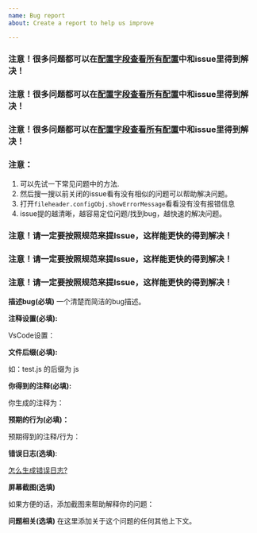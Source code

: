 ```yaml
---
name: Bug report
about: Create a report to help us improve

---
```


### 注意！很多问题都可以在[配置字段查看所有配置](https://github.com/OBKoro1/koro1FileHeader/wiki/%E9%85%8D%E7%BD%AE%E5%AD%97%E6%AE%B5)中和issue里得到解决！
### 注意！很多问题都可以在[配置字段查看所有配置](https://github.com/OBKoro1/koro1FileHeader/wiki/%E9%85%8D%E7%BD%AE%E5%AD%97%E6%AE%B5)中和issue里得到解决！
### 注意！很多问题都可以在[配置字段查看所有配置](https://github.com/OBKoro1/koro1FileHeader/wiki/%E9%85%8D%E7%BD%AE%E5%AD%97%E6%AE%B5)中和issue里得到解决！



### 注意： 

1. 可以先试一下常见问题中的方法.
2. 然后搜一搜以前关闭的issue看有没有相似的问题可以帮助解决问题。
3. 打开`fileheader.configObj.showErrorMessage`看看没有没有报错信息
4. issue提的越清晰，越容易定位问题/找到bug，越快速的解决问题。 

### 注意！请一定要按照规范来提Issue，这样能更快的得到解决！
### 注意！请一定要按照规范来提Issue，这样能更快的得到解决！
### 注意！请一定要按照规范来提Issue，这样能更快的得到解决！

**描述bug(必填)**
一个清楚而简洁的bug描述。

**注释设置(必填):**

VsCode设置：

**文件后缀(必填):**

如：test.js 的后缀为 js

**你得到的注释(必填):**

你生成的注释为：

**预期的行为(必填)：**

预期得到的注释/行为：

**错误日志(选填)**:

[怎么生成错误日志?](https://github.com/OBKoro1/koro1FileHeader/wiki/%E9%85%8D%E7%BD%AE#%E9%94%99%E8%AF%AF%E6%97%A5%E5%BF%97)

**屏幕截图(选填)**

如果方便的话，添加截图来帮助解释你的问题：

**问题相关(选填)**
在这里添加关于这个问题的任何其他上下文。

